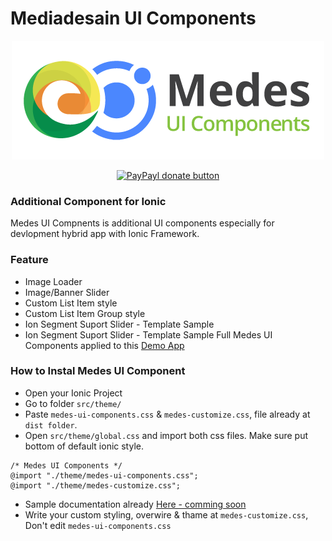 # Mediadesain UI Components

<p align="center">
  <a href="https://doc.mediadesain.com/">
    <img src="https://raw.githubusercontent.com/mediadesain/medes-ui-components/main/logo.png">
  </a>
</p>

<p align="center">
    <a href="https://www.paypal.com/">
        <img src="https://img.shields.io/badge/paypal-donate-yellow.svg" alt="PayPayl donate button" />
    </a>
</p>


### Additional Component for Ionic
Medes UI Compnents is additional UI components especially for devlopment hybrid app with Ionic Framework.

### Feature
- Image Loader
- Image/Banner Slider
- Custom List Item style
- Custom List Item Group style
- Ion Segment Suport Slider - Template Sample
- Ion Segment Suport Slider - Template Sample
Full Medes UI Components applied to this [Demo App](https://medes-ui.web.app/templates)

### How to Instal Medes UI Component
- Open your Ionic Project
- Go to folder `src/theme/`
- Paste `medes-ui-components.css` & `medes-customize.css`, file already at `dist folder`.
- Open `src/theme/global.css` and import both css files. Make sure put bottom of default ionic style.
```
/* Medes UI Components */
@import "./theme/medes-ui-components.css";
@import "./theme/medes-customize.css";
```
- Sample documentation already [Here - comming soon](http://www.mediadesain.com//)
- Write your custom styling, overwire & thame at `medes-customize.css`, Don't edit `medes-ui-components.css` 
